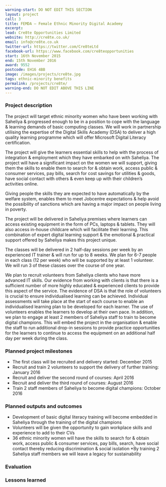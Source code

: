 ```yaml
---
warning-start: DO NOT EDIT THIS SECTION
layout: project
call: 3
title: FEMDA – Female Ethnic Minority Digital Academy
excerpt: 
lead: Cre8te Opportunities Limited
website: http://cre8te.co.uk/
email: info@cre8te.co.uk
twitter-url: https://twitter.com/Cre8teLtd
facebook-url: https://www.facebook.com/cre8teopportunities
start: 16th November 2015
end: 15th November 2016
award: 9552
postcode: EH16 4BB		
image: /images/projects/cre8te.jpg
tags: ethnic-minority benefits
permalink: /projects/cre8te/
warning-end: DO NOT EDIT ABOVE THIS LINE
---
```


### Project description

The project will target ethnic minority women who have been working with Saheliya & progressed enough to be in a position to cope with the language & learning demands of basic computing classes. We will work in partnership utilising the expertise of the Digital Skills Academy (DSA) to deliver a high quality learning programme which will offer Microsoft Digital Literacy certification. 

The project will give the learners essential skills to help with the process of integration & employment which they have embarked on with Saheliya. The project will have a significant impact on the women we will support, giving them the skills to enable them to search for & obtain work, access public & consumer services, pay bills, search for cost savings for utilities & goods, have social contact with others & even keep up with their children’s activities online. 

Giving people the skills they are expected to have automatically by the welfare system, enables them to meet Jobcentre expectations & help avoid the possibility of sanctions which are having a major impact on people living in poverty. 

The project will be delivered in Saheliya premises where learners can access existing equipment in the form of PCs, laptops & tablets. They will also access in-house childcare which will facilitate their learning. This combination of expert digital learning support & the emotional & practical support offered by Saheliya makes this project unique. 

The classes will be delivered in 2 half-day sessions per week by an experienced IT trainer & will run for up to 8 weeks. We plan for 6-7 people in each class (12 per week) who will be supported by at least 1 volunteer. We will run 3 of these classes over the course of one year. 

We plan to recruit volunteers from Saheliya clients who have more advanced IT skills. Our evidence from working with clients is that there is a sufficient number of more highly educated & experienced clients to provide this aspect of the service. The evidence of DSA is that the role of volunteers is crucial to ensure individualised learning can be achieved.
Individual assessments will take place at the start of each course to enable an individualised learning plan to be developed for each learner. The use of volunteers enables the learners to develop at their own pace. In addition, we plan to engage at least 2 members of Saheliya staff to train to become digital champions. This will embed the project in the organisation & enable the staff to run additional drop-in sessions to provide practice opportunities for the learners to continue to access the equipment on an additional half day per week during the class.

### Planned project milestones

* The first class will be recruited and delivery started: December 2015
* Recruit and train 2 volunteers to support the delivery of further training: January 2016
* Recruit and deliver the second round of courses: April 2016
* Recruit and deliver the third round of courses: August 2016
* Train 2 staff members of Saheliya to become digital champions: October 2016

### Planned outputs and outcomes

* Development of basic digital literacy training will become embedded in Saheliya through the training of the digital champions
* Volunteers will be given the opportunity to gain workplace skills and experience to add to their CVs
* 36 ethnic minority women will have the skills to search for & obtain work, access public & consumer services, pay bills, search, have social contact thereby reducing discrimination & social isolation
*By training 2 Saheliya staff members we will leave a legacy for sustainability


### Evaluation


### Lessons learned



